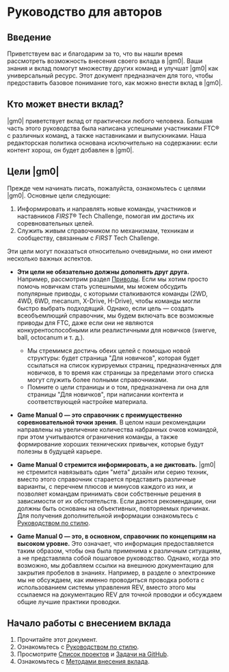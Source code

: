 # Руководство для авторов

## Введение

Приветствуем вас и благодарим за то, что вы нашли время рассмотреть возможность внесения своего вклада в |gm0|. Ваши знания и вклад помогут множеству других команд и улучшат |gm0| как универсальный ресурс. Этот документ предназначен для того, чтобы предоставить базовое понимание того, как можно внести вклад в |gm0|.

## Кто может внести вклад?

|gm0| приветствует вклад от практически любого человека. Большая часть этого руководства была написана успешными участниками FTC® с различных команд, а также наставниками и выпускниками. Наша редакторская политика основана исключительно на содержании: если контент хорош, он будет добавлен в |gm0|.

## Цели |gm0|

Прежде чем начинать писать, пожалуйста, ознакомьтесь с целями |gm0|. Основные цели следующие:

1. Информировать и направлять новые команды, участников и наставников *FIRST*® Tech Challenge, помогая им достичь их соревновательных целей.
2. Служить живым справочником по механизмам, техникам и сообществу, связанным с *FIRST* Tech Challenge.

Эти цели могут показаться относительно очевидными, но они имеют несколько важных аспектов.

- **Эти цели не обязательно должны дополнять друг друга.** Например, рассмотрим раздел [Приводы](ru/docs/ftc/common-mechanisms/drivetrains/index). Если мы хотим просто помочь новичкам стать успешными, мы можем обсудить популярные приводы, с которыми сталкиваются команды (2WD, 4WD, 6WD, mecanum, X-Drive, H-Drive), чтобы команды могли быстро выбрать подходящий. Однако, если цель — создать всеобъемлющий справочник, мы будем включать все возможные приводы для FTC, даже если они не являются конкурентоспособными или реалистичными для новичков (swerve, ball, octocanum и т. д.).

  - Мы стремимся достичь обеих целей с помощью новой структуры: будет страница "Для новичков", которая будет ссылаться на список курируемых страниц, предназначенных для новичков, в то время как страницы за пределами этого списка могут служить более полными справочниками.
  - Помните о цели страницы и о том, предназначена ли она для страницы "Для новичков", при написании контента и соответствующей настройке материала.

- **Game Manual 0 — это справочник с преимущественно соревновательной точки зрения.** В целом наши рекомендации направлены на увеличение количества набранных очков командой, при этом учитываются ограничения команды, а также формирование хороших технических привычек, которые будут полезны в будущей карьере.
- **Game Manual 0 стремится информировать, а не диктовать.** |gm0| не стремится навязывать один "мета" дизайн или серию техник, вместо этого справочник старается представить различные варианты, с перечнем плюсов и минусов каждого из них, и позволяет командам принимать свои собственные решения в зависимости от их обстоятельств. Если даются рекомендации, они должны быть основаны на объективных, повторяемых причинах. Для получения дополнительной информации ознакомьтесь с [Руководством по стилю](ru/docs/ftc/contributing/style-guide).
- **Game Manual 0 — это, в основном, справочник по концепциям на высоком уровне.** Это означает, что информация предоставляется таким образом, чтобы она была применима к различным ситуациям, а не представляла собой пошаговое руководство. Однако, когда это возможно, мы добавляем ссылки на внешнюю документацию для закрытия пробелов в знаниях. Например, в разделе о электронике мы не обсуждаем, как именно проводиться проводка робота с использованием системы управления REV, вместо этого мы ссылаемся на документацию REV для точной проводки и обсуждаем общие лучшие практики проводки.

## Начало работы с внесением вклада

1. Прочитайте этот документ.
2. Ознакомьтесь с [Руководством по стилю](ru/docs/ftc/contributing/style-guide).
3. Просмотрите [Список проектов](https://docs.google.com/document/d/1_o7SoUFs6OznR0U07-Mxr5CLdYmKN-NuU7TiQX8nL6A/edit) и [Задачи на GitHub](https://github.com/gamemanual0/gm0/issues).
4. Ознакомьтесь с [Методами внесения вклада](ru/docs/ftc/contributing/methods-of-contributing).